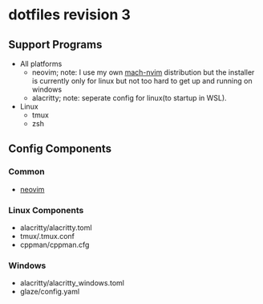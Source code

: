 # dotfiles revision 3

## Support Programs
- All platforms
    - neovim; note: I use my own [mach-nvim](https://www.github.com/S-Spektrum-M/mach-nvim) distribution but the installer is currently only for linux but not too hard to get up and running on windows
    - alacritty; note: seperate config for linux(to startup in WSL).
- Linux
    - tmux
    - zsh

## Config Components
### Common
- [neovim](https://www.github.com/S-Spektrum-M/mach-nvim)
### Linux Components
- alacritty/alacritty.toml
- tmux/.tmux.conf
- cppman/cppman.cfg
### Windows
- alacritty/alacritty_windows.toml
- glaze/config.yaml
